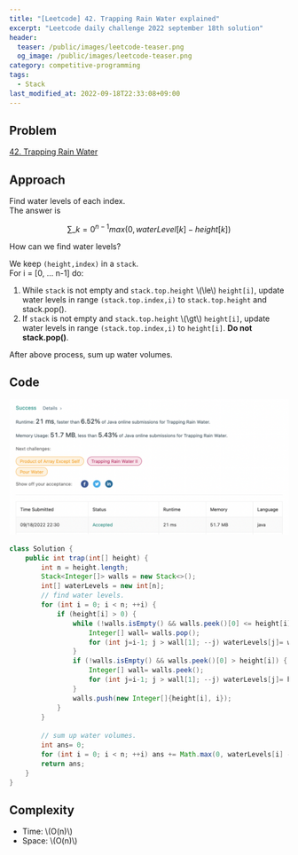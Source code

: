 ```yaml
---
title: "[Leetcode] 42. Trapping Rain Water explained"
excerpt: "Leetcode daily challenge 2022 september 18th solution"
header:
  teaser: /public/images/leetcode-teaser.png
  og_image: /public/images/leetcode-teaser.png
category: competitive-programming
tags:
  - Stack
last_modified_at: 2022-09-18T22:33:08+09:00
---
```


## Problem

[42. Trapping Rain Water](https://leetcode.com/problems/bag-of-tokens/)

## Approach

Find water levels of each index.  
The answer is

$$ \sum\_{k=0}^{n-1} max ( 0 , waterLevel[k] - height[k] ) $$

How can we find water levels?

We keep `(height,index)` in a `stack`.  
For i = [0, … n-1] do:

1. While `stack` is not empty and `stack.top.height` \\(\le\\) `height[i]`, update water levels in range `(stack.top.index,i)` to `stack.top.height` and stack.pop().
2. If `stack` is not empty and `stack.top.height` \\(\gt\\) `height[i]`, update water levels in range `(stack.top.index,i)` to `height[i]`. **Do not stack.pop()**.

After above process, sum up water volumes.

## Code

<img src="/public/images/leetcode-42-result.png"/>

```java
class Solution {
    public int trap(int[] height) {
        int n = height.length;
        Stack<Integer[]> walls = new Stack<>();
        int[] waterLevels = new int[n];
        // find water levels.
        for (int i = 0; i < n; ++i) {
            if (height[i] > 0) {
                while (!walls.isEmpty() && walls.peek()[0] <= height[i]) {
                    Integer[] wall= walls.pop();
                    for (int j=i-1; j > wall[1]; --j) waterLevels[j]= wall[0];
                }
                if (!walls.isEmpty() && walls.peek()[0] > height[i]) {
                    Integer[] wall= walls.peek();
                    for (int j=i-1; j > wall[1]; --j) waterLevels[j]= height[i];
                }
                walls.push(new Integer[]{height[i], i});
            }
        }

        // sum up water volumes.
        int ans= 0;
        for (int i = 0; i < n; ++i) ans += Math.max(0, waterLevels[i] - height[i]);
        return ans;
    }
}
```

## Complexity

- Time: \\(O(n)\\)
- Space: \\(O(n)\\)
